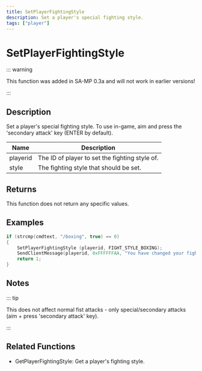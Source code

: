```yaml
---
title: SetPlayerFightingStyle
description: Set a player's special fighting style.
tags: ["player"]
---
```


# SetPlayerFightingStyle

<TagLinks />

::: warning

This function was added in SA-MP 0.3a and will not work in earlier versions!

:::

## Description

Set a player's special fighting style. To use in-game, aim and press the 'secondary attack' key (ENTER by default).

| Name     | Description                                    |
| -------- | ---------------------------------------------- |
| playerid | The ID of player to set the fighting style of. |
| style    | The fighting style that should be set.         |

## Returns

This function does not return any specific values.

## Examples

```c
if (strcmp(cmdtext, "/boxing", true) == 0)
{
    SetPlayerFightingStyle (playerid, FIGHT_STYLE_BOXING);
    SendClientMessage(playerid, 0xFFFFFFAA, "You have changed your fighting style to boxing!");
    return 1;
}
```

## Notes

::: tip

This does not affect normal fist attacks - only special/secondary attacks (aim + press 'secondary attack' key).

:::

## Related Functions

- GetPlayerFightingStyle: Get a player's fighting style.
